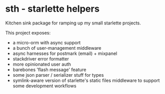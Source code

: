 # sth - starlette helpers

Kitchen sink package for ramping up my small starlette projects.

This project exposes:

* a micro-orm with async support
* a bunch of user-management middleware
* async harnesses for postmark (email) + mixpanel
* stackdriver error formatter
* more opinionated user auth
* barebones 'flash message' feature
* some json parser / serializer stuff for types
* symlink-aware version of starlette's static files middleware to support some development workflows
